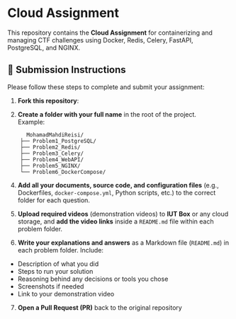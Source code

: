 # Cloud Assignment

This repository contains the **Cloud Assignment** for containerizing and managing CTF challenges using Docker, Redis, Celery, FastAPI, PostgreSQL, and NGINX.

## 🚀 Submission Instructions

Please follow these steps to complete and submit your assignment:

1. **Fork this repository**:  


2. **Create a folder with your full name** in the root of the project.  
   Example:
```
      MohamadMahdiReisi/
    ├── Problem1_PostgreSQL/
    ├── Problem2_Redis/
    ├── Problem3_Celery/
    ├── Problem4_WebAPI/
    ├── Problem5_NGINX/
    └── Problem6_DockerCompose/
```

4. **Add all your documents, source code, and configuration files** (e.g., Dockerfiles, `docker-compose.yml`, Python scripts, etc.) to the correct folder for each question.

5. **Upload required videos** (demonstration videos) to **IUT Box** or any cloud storage, and **add the video links** inside a `README.md` file within each problem folder.

6. **Write your explanations and answers** as a Markdown file (`README.md`) in each problem folder. Include:
- Description of what you did
- Steps to run your solution
- Reasoning behind any decisions or tools you chose
- Screenshots if needed
- Link to your demonstration video

7. **Open a Pull Request (PR)** back to the original repository  
